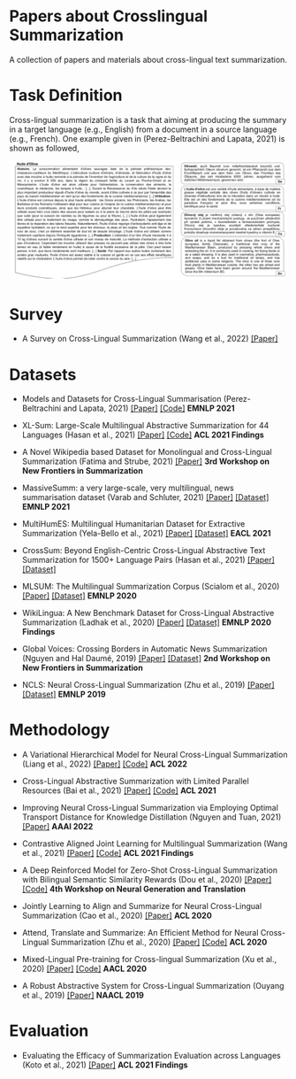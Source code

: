 # Papers about Crosslingual Summarization

A collection of papers and materials about cross-lingual text summarization.

# Task Definition

Cross-lingual summarization is a task that aiming at producing the summary in a target language (e.g., English) from a document in a source language (e.g., French). One example given in (Perez-Beltrachini and Lapata, 2021) is shown as followed,

![avatar](xlingual-xsum-example.png)

# Survey
* A Survey on Cross-Lingual Summarization (Wang et al., 2022)
  [[Paper]](https://arxiv.org/pdf/2203.12515.pdf)
  
# Datasets

* Models and Datasets for Cross-Lingual Summarisation (Perez-Beltrachini and Lapata, 2021)
  [[Paper]](https://aclanthology.org/2021.emnlp-main.742)
  [[Code]](https://github.com/lauhaide/clads)
  **EMNLP 2021**
* XL-Sum: Large-Scale Multilingual Abstractive Summarization for 44 Languages (Hasan et al., 2021)
  [[Paper]](https://aclanthology.org/2021.findings-acl.413)
  [[Code]](https://github.com/csebuetnlp/xl-sum)
  **ACL 2021 Findings**
  
* A Novel Wikipedia based Dataset for Monolingual and Cross-Lingual Summarization (Fatima and Strube, 2021)
  [[Paper]](https://aclanthology.org/2021.newsum-1.5)
  **3rd Workshop on New Frontiers in Summarization**
  
* MassiveSumm: a very large-scale, very multilingual, news summarisation dataset (Varab and Schluter, 2021)
  [[Paper]](https://aclanthology.org/2021.emnlp-main.797)
  [[Dataset]](https://github.com/danielvarab/massive-summ)
  **EMNLP 2021**
  
* MultiHumES: Multilingual Humanitarian Dataset for Extractive Summarization (Yela-Bello et al., 2021)
  [[Paper]](https://aclanthology.org/2021.eacl-main.146)
  [[Dataset]](https://deephelp.zendesk.com/hc/en-us/sections/360011925552-MultiHumES)
  **EACL 2021**
  
* CrossSum: Beyond English-Centric Cross-Lingual Abstractive Text Summarization for 1500+ Language Pairs (Hasan et al., 2021)
  [[Paper]](https://arxiv.org/abs/2112.08804)
  [[Dataset]](https://github.com/csebuetnlp/CrossSum)
  
* MLSUM: The Multilingual Summarization Corpus (Scialom et al., 2020)
  [[Paper]](https://aclanthology.org/2020.emnlp-main.647)
  [[Dataset]](ttps://github.com/recitalAI/MLSUM)
  **EMNLP 2020**

* WikiLingua: A New Benchmark Dataset for Cross-Lingual Abstractive Summarization (Ladhak et al., 2020)
  [[Paper]](https://aclanthology.org/2020.findings-emnlp.360)
  [[Dataset]](https://github.com/esdurmus/Wikilingua)
  **EMNLP 2020 Findings**
  
* Global Voices: Crossing Borders in Automatic News Summarization (Nguyen and Hal Daumé, 2019)
  [[Paper]](https://aclanthology.org/D19-5411)
  [[Dataset]]()
  **2nd Workshop on New Frontiers in Summarization**
  
* NCLS: Neural Cross-Lingual Summarization (Zhu et al., 2019)
  [[Paper]](https://aclanthology.org/D19-1302)
  [[Dataset]](http://www.nlpr.ia.ac.cn/cip/dataset.htm)
  **EMNLP 2019**


# Methodology

* A Variational Hierarchical Model for Neural Cross-Lingual Summarization (Liang et al., 2022)
  [[Paper]](https://arxiv.org/pdf/2203.03820.pdf)
  [[Code]](https://github.com/XL2248/VHM)
  **ACL 2022**

* Cross-Lingual Abstractive Summarization with Limited Parallel Resources (Bai et al., 2021)
  [[Paper]](https://aclanthology.org/2021.acl-long.538)
  [[Code]](https://github.com/WoodenWhite/MCLAS)
  **ACL 2021**

* Improving Neural Cross-Lingual Summarization via Employing Optimal Transport Distance for Knowledge Distillation (Nguyen and Tuan, 2021)
  [[Paper]](https://arxiv.org/abs/2112.03473v1)
  **AAAI 2022**
  
* Contrastive Aligned Joint Learning for Multilingual Summarization (Wang et al., 2021)
  [[Paper]](https://aclanthology.org/2021.findings-acl.242)
  [[Code]](https://github.com/brxx122/CALMS)
  **ACL 2021 Findings**
  
* A Deep Reinforced Model for Zero-Shot Cross-Lingual Summarization with Bilingual Semantic Similarity Rewards (Dou et al., 2020)
  [[Paper]](https://aclanthology.org/2020.ngt-1.7)
  [[Code]](https://github.com/zdou0830/crosslingual_summarization_semantic)
  **4th Workshop on Neural Generation and Translation**
  
* Jointly Learning to Align and Summarize for Neural Cross-Lingual Summarization (Cao et al., 2020)
  [[Paper]](https://aclanthology.org/2020.acl-main.554)
  **ACL 2020**
  
* Attend, Translate and Summarize: An Efficient Method for Neural Cross-Lingual Summarization (Zhu et al., 2020)
  [[Paper]](https://aclanthology.org/2020.acl-main.121)
  [[Code]](https://github.com/ZNLP/ATSum)
  **ACL 2020**
  
* Mixed-Lingual Pre-training for Cross-lingual Summarization (Xu et al., 2020)
  [[Paper]](https://aclanthology.org/2020.aacl-main.53.pdf)
  [[Code]]()
  **AACL 2020**
  
* A Robust Abstractive System for Cross-Lingual Summarization (Ouyang et al., 2019)
  [[Paper]](https://aclanthology.org/N19-1204)
  **NAACL 2019**

# Evaluation
* Evaluating the Efficacy of Summarization Evaluation across Languages (Koto et al., 2021)
  [[Paper]](https://aclanthology.org/2021.findings-acl.71)
  **ACL 2021 Findings**

